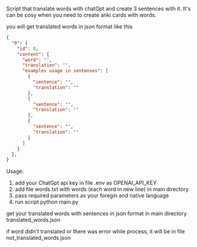 Script that translate words with chatGpt and create 3 sentences with it.
It's can be cosy when you need to create anki cards with words.

you will get translated words in json format like this

```json
{
  "0": {
    "id": 0,
    "content": {
      "word": "",
      "translation": "",
      "examples usage in sentenses": [
        {
          "sentence": "",
          "translation": ""
        },
        {
          "sentence": "",
          "translation": ""
        },
        {
          "sentence": "",
          "translation": ""
        }
      ]
    }
  },
}
```

Usage:
1. add your ChatGpt api key in file .env as OPENAI_API_KEY
2. add file words.txt with words (each word in new line) in main directory
3. pass required parameters as your foregin and native language
4. run script python main.py

get your translated words with sentences in json format in main directory
translated_words.json

if word didn't translated or there was error while process, it will be in file
not_translated_words.json
